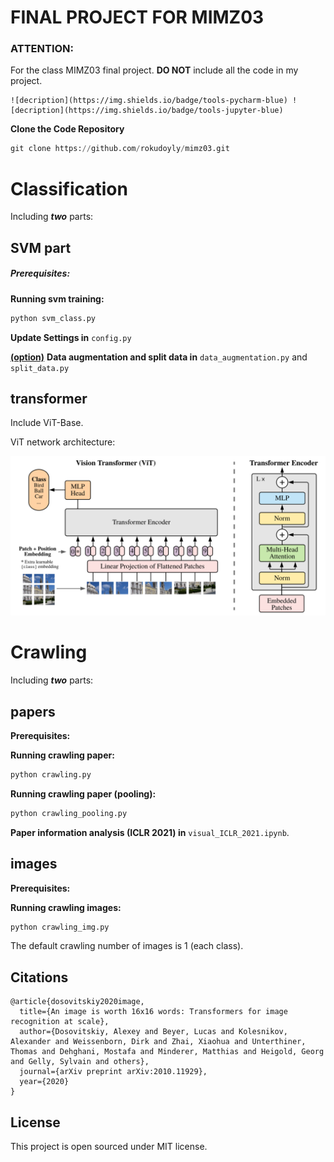 # FINAL PROJECT FOR MIMZ03
### ATTENTION:
For the class MIMZ03 final project.  **DO NOT** include all the code in my project. 

```text
![decription](https://img.shields.io/badge/tools-pycharm-blue) ![decription](https://img.shields.io/badge/tools-jupyter-blue)
```

**Clone the Code Repository**

```python
git clone https://github.com/rokudoyly/mimz03.git
```

# Classification

Including ***two*** parts: 

## SVM part

##### Prerequisites:

**Running svm training:**

```python
python svm_class.py
```

**Update Settings in** `config.py`

<u>**(option)**</u> **Data augmentation and split data in** `data_augmentation.py` and  `split_data.py` 

## transformer

Include ViT-Base.

ViT network architecture:

![vit](./readme/vit.png)

# Crawling

Including ***two*** parts: 

## papers

**Prerequisites:**

**Running crawling paper:**

```python
python crawling.py
```

**Running crawling paper (pooling):**

```python
python crawling_pooling.py
```

**Paper information analysis (ICLR 2021) in** `visual_ICLR_2021.ipynb`.

## images

**Prerequisites:**

**Running crawling images:**

```python
python crawling_img.py
```

The default crawling number of images is 1 (each class).

## Citations

```
@article{dosovitskiy2020image,
  title={An image is worth 16x16 words: Transformers for image recognition at scale},
  author={Dosovitskiy, Alexey and Beyer, Lucas and Kolesnikov, Alexander and Weissenborn, Dirk and Zhai, Xiaohua and Unterthiner, Thomas and Dehghani, Mostafa and Minderer, Matthias and Heigold, Georg and Gelly, Sylvain and others},
  journal={arXiv preprint arXiv:2010.11929},
  year={2020}
}
```

## License

This project is open sourced under MIT license.

